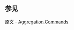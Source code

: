 ## 参见

原文 - [Aggregation Commands]( https://docs.mongodb.com/manual/reference/command/nav-aggregation/ )

